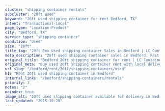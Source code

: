 ```yaml
---
cluster: "shipping container rentals"
subcluster: "20ft used"
keyword: "20ft used shipping container for rent Bedford, TX"
intent: "Transactional-Local"
page_type: "Location-Product"
city: "Bedford, TX"
service_type: "shipping container"
condition: "Used"
size: "20ft"
title_tag: "20ft Emx Used shipping container Sales in Bedford | LC Container"
meta_description: "20ft used shipping container sales in Bedford. Fast delivery, competitive pricing. Serving shipping containers area. Quote ID: EM2. Call (214) 524-4168 for your free quote today."
original_title: "Bedford 20ft shipping container for rent | LC Container"
original_meta: "Buy used 20ft shipping container rent with local delivery in Bedford, TX. LC Container — local Since 2003. Request a fast quote today."
url_slug: "/bedford/rent/20ft/shipping-containers/used"
h1: "Rent 20ft used shipping container in Bedford"
internal_links: "/bedford/shipping-containers/rentals"
priority: 3
notes: "2"
noindex: true
image_alt: "20ft used shipping container available for delivery in Bedford"
last_updated: "2025-10-20"
---
```


<!-- TODO: Add unique city/inventory copy, images, and internal links here. -->
